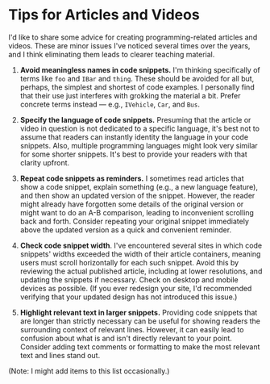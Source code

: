 # Tips for Articles and Videos

I'd like to share some advice for creating programming-related articles and videos. These are minor issues I've noticed several times over the years, and I think eliminating them leads to clearer teaching material.

1. **Avoid meaningless names in code snippets.** I'm thinking specifically of terms like `foo` and `IBar` and `thing`. These should be avoided for all but, perhaps, the simplest and shortest of code examples. I personally find that their use just interferes with grokking the material a bit. Prefer concrete terms instead — e.g., `IVehicle`, `Car`, and `Bus`.

1. **Specify the language of code snippets.** Presuming that the article or video in question is not dedicated to a specific language, it's best not to assume that readers can instantly identity the language in your code snippets. Also, multiple programming languages might look very similar for some shorter snippets. It's best to provide your readers with that clarity upfront.

1. **Repeat code snippets as reminders.** I sometimes read articles that show a code snippet, explain something (e.g., a new language feature), and then show an updated version of the snippet. However, the reader might already have forgotten some details of the original version or might want to do an A-B comparison, leading to inconvenient scrolling back and forth. Consider repeating your original snippet immediately above the updated version as a quick and convenient reminder.

1. **Check code snippet width**. I've encountered several sites in which code snippets' widths exceeded the width of their article containers, meaning users must scroll horizontally for each such snippet. Avoid this by reviewing the actual published article, including at lower resolutions, and updating the snippets if necessary. Check on desktop and mobile devices as possible. (If you ever redesign your site, I'd recommended verifying that your updated design has not introduced this issue.)

1. **Highlight relevant text in larger snippets.** Providing code snippets that are longer than strictly necessary can be useful for showing readers the surrounding context of relevant lines. However, it can easily lead to confusion about what is and isn't directly relevant to your point. Consider adding text comments or formatting to make the most relevant text and lines stand out.

(Note: I might add items to this list occasionally.)
